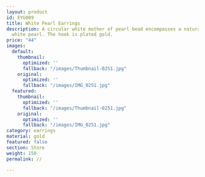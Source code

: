 ```yaml
---
layout: product
id: EYG009
title: White Pearl Earrings
description: A circular white mother of pearl bead encompasses a naturally formed
  white pearl. The hook is plated gold.
price: "44"
images:
  default:
    thumbnail:
      optimized: ''
      fallback: "/images/Thumbnail-0251.jpg"
    original:
      optimized: ''
      fallback: "/images/IMG_0251.jpg"
  featured:
    thumbnail:
      optimized: ''
      fallback: "/images/Thumbnail-0251.jpg"
    original:
      optimized: ''
      fallback: "/images/IMG_0251.jpg"
category: earrings
material: gold
featured: false
section: Store
weight: 150
permalink: //

---
```

